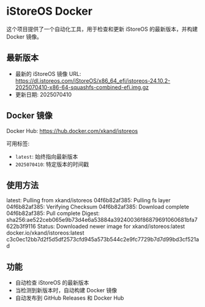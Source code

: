 # iStoreOS Docker

这个项目提供了一个自动化工具，用于检查和更新 iStoreOS 的最新版本，并构建 Docker 镜像。

## 最新版本

- 最新的 iStoreOS 镜像 URL: https://dl.istoreos.com/iStoreOS/x86_64_efi/istoreos-24.10.2-2025070410-x86-64-squashfs-combined-efi.img.gz
- 更新日期: 2025070410

## Docker 镜像

Docker Hub: https://hub.docker.com/xkand/istoreos

可用标签:
- `latest`: 始终指向最新版本
- `2025070410`: 特定版本的时间戳

## 使用方法

latest: Pulling from xkand/istoreos
04f6b82af385: Pulling fs layer
04f6b82af385: Verifying Checksum
04f6b82af385: Download complete
04f6b82af385: Pull complete
Digest: sha256:ae522ceb065e9b73d4e6a53884a39240036f86879691060681bfa7622b3f9116
Status: Downloaded newer image for xkand/istoreos:latest
docker.io/xkand/istoreos:latest
c3c0ec12bb7d2f5d5df2573cfd945a573b544c2e9fc7729b7d7d99bd3cf521ad

## 功能

- 自动检查 iStoreOS 的最新版本
- 当检测到新版本时，自动构建 Docker 镜像
- 自动发布到 GitHub Releases 和 Docker Hub
